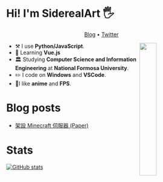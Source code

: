 # Hi! I'm SiderealArt 🖐

<p align="center">
  <a href="blog.siderealart.me">Blog</a> •
  <a href="https://twitter.com/siderealart">Twitter</a>
</p>

[<img align="right" width="30%" src="https://spotify-github-profile.vercel.app/api/view?uid=11100682144&cover_image=true&theme=default">](https://spotify-github-profile.vercel.app/api/view?uid=11100682144&cover_image=true&theme=default)

-   :hammer_and_pick: I use **Python/JavaScript**.
-   🌱 Learning **Vue.js**
-   🏛 Studying **Computer Science and Information Engineering** at **National Formosa University**.
- ✏️ I code on **Windows** and **VSCode**.
- 💖I like **anime** and **FPS**.

# Blog posts
<!-- BLOG-POST-LIST:START -->
- [架設 Minecraft 伺服器 (Paper)](https://blog.siderealart.me/p/mcserver/)
<!-- BLOG-POST-LIST:END -->

# Stats
[![GitHub stats](https://github-readme-stats.vercel.app/api?username=SiderealArt)](https://github.com/anuraghazra/github-readme-stats)
